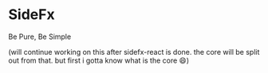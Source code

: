 # SideFx
Be Pure, Be Simple

(will continue working on this after sidefx-react is done. the core will be split out from that. but first i gotta know what is the core :smile:)
